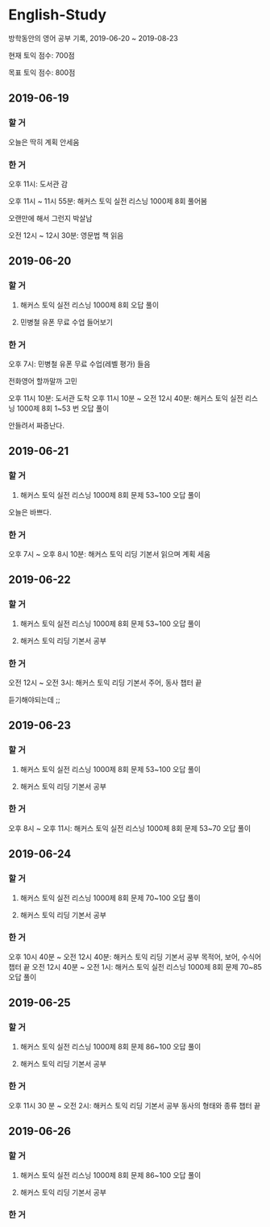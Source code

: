 # English-Study
방학동안의 영어 공부 기록, 2019-06-20 ~ 2019-08-23

현재 토익 점수: 700점

목표 토익 점수: 800점

## 2019-06-19

### 할 거

오늘은 딱히 계획 안세움


### 한 거 

오후 11시: 도서관 감

오후 11시 ~ 11시 55분: 해커스 토익 실전 리스닝 1000제 8회 풀어봄

오랜만에 해서 그런지 박살남

오전 12시 ~ 12시 30분: 영문법 책 읽음

## 2019-06-20

### 할 거

1. 해커스 토익 실전 리스닝 1000제 8회 오답 풀이

2. 민병철 유폰 무료 수업 들어보기

### 한 거

오후 7시: 민병철 유폰 무료 수업(레벨 평가) 들음

전화영어 할까말까 고민

오후 11시 10분: 도서관 도착
오후 11시 10분 ~ 오전 12시 40분: 해커스 토익 실전 리스닝 1000제 8회 1~53 번 오답 풀이

안들려서 짜증난다.

## 2019-06-21

### 할 거

1. 해커스 토익 실전 리스닝 1000제 8회 문제 53~100 오답 풀이

오늘은 바쁘다.

### 한 거

오후 7시 ~ 오후 8시 10분: 해커스 토익 리딩 기본서 읽으며 계획 세움

## 2019-06-22

### 할 거

1. 해커스 토익 실전 리스닝 1000제 8회 문제 53~100 오답 풀이

2. 해커스 토익 리딩 기본서 공부

### 한 거

오전 12시 ~ 오전 3시: 해커스 토익 리딩 기본서 주어, 동사 챕터 끝

듣기해야되는데 ;;


## 2019-06-23

### 할 거

1. 해커스 토익 실전 리스닝 1000제 8회 문제 53~100 오답 풀이

2. 해커스 토익 리딩 기본서 공부

### 한 거

오후 8시 ~ 오후 11시: 해커스 토익 실전 리스닝 1000제 8회 문제 53~70 오답 풀이

## 2019-06-24

### 할 거

1. 해커스 토익 실전 리스닝 1000제 8회 문제 70~100 오답 풀이

2. 해커스 토익 리딩 기본서 공부

### 한 거

오후 10시 40분 ~ 오전 12시 40분: 해커스 토익 리딩 기본서 공부 목적어, 보어, 수식어 챕터 끝
오전 12시 40분 ~ 오전 1시: 해커스 토익 실전 리스닝 1000제 8회 문제 70~85 오답 풀이

## 2019-06-25

### 할 거

1. 해커스 토익 실전 리스닝 1000제 8회 문제 86~100 오답 풀이

2. 해커스 토익 리딩 기본서 공부

### 한 거

오후 11시 30 분 ~ 오전 2시: 해커스 토익 리딩 기본서 공부 동사의 형태와 종류 챕터 끝

## 2019-06-26

### 할 거

1. 해커스 토익 실전 리스닝 1000제 8회 문제 86~100 오답 풀이

2. 해커스 토익 리딩 기본서 공부

### 한 거


